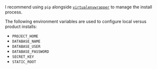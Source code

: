 I recommend using `pip` alongside [`virtualenvwrapper`](https://virtualenvwrapper.readthedocs.io) to manage the install process.

The following environment variables are used to configure local versus product installs:

 - `PROJECT_HOME`
 - `DATABASE_NAME`
 - `DATABASE_USER`
 - `DATABASE_PASSWORD`
 - `SECRET_KEY`
 - `STATIC_ROOT`
